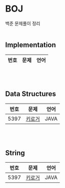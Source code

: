 # BOJ
백준 문제풀이 정리
<br><br>

## Implementation
|**번호**|**문제**|**언어**|
|------|---|---|

<br><br>

## Data Structures
|**번호**|**문제**|**언어**|
|------|---|---|
|5397|[키로거](https://github.com/kimhyerii/BOJ/blob/main/Code/5397.java)|JAVA|

<br><br>

## String
|**번호**|**문제**|**언어**|
|------|---|---|
|5397|[키로거](https://github.com/kimhyerii/BOJ/blob/main/Code/5397.java)|JAVA|
<br><br>
